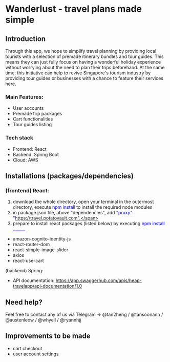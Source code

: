 # Wanderlust - travel plans made simple

## **Introduction**
Through this app, we hope to simplify travel planning by providing local tourists with a selection of premade itinerary bundles and tour guides. This means they can just fully focus on having a wonderful holiday experience without worrying about the need to plan their trips beforehand. At the same time, this initiative can help to revive Singapore's tourism industry by providing tour guides or businesses with a chance to feature their services here.

### Main Features:
- User accounts
- Premade trip packages
- Cart functionalities
- Tour guides listing

### Tech stack
- Frontend: React
- Backend: Spring Boot
- Cloud: AWS

## **Installations (packages/dependencies)**
### (frontend) React:
1. download the whole directory, open your terminal in the outermost directory, execute <span style="color:blue">npm install</span> to install the required node modules
2. in package.json file, above "dependencies", add <span style="color:blue">"proxy": "https://travel.potatovault.com",</span>
3. prepare to install react packages (listed below) by executing <span style="color:blue">npm install ______</span>
- amazon-cognito-identity-js
- react-router-dom
- react-simple-image-slider
- axios
- react-use-cart

(backend) Spring:
- API documentation: https://app.swaggerhub.com/apis/heap-travelapp/api-documentation/1.0

## **Need help?**
Feel free to contact any of us via Telegram -> @tan2heng / @tansoonann / @austenleow / @whyell / @ryannhjj

## **Improvements to be made**
- cart checkout
- user account settings
